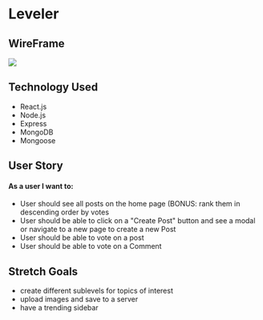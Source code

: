 # Leveler

## WireFrame

![](https://i.imgur.com/VSLHdla.jpg)


## Technology Used
* React.js
* Node.js
* Express
* MongoDB
* Mongoose
  

## User Story

#### As a user I want to:
 * User should see all posts on the home page (BONUS: rank them in descending order by votes
 * User should be able to click on a "Create Post" button and see a modal or navigate to a new page to create a new Post
 * User should be able to vote on a post
 * User should be able to vote on a Comment

## Stretch Goals
* create different sublevels for topics of interest
* upload images and save to a server
* have a trending sidebar 